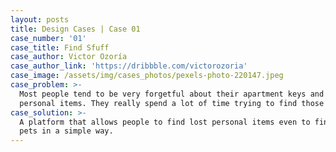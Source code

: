 ```yaml
---
layout: posts
title: Design Cases | Case 01
case_number: '01'
case_title: Find Sfuff
case_author: Victor Ozoría
case_author_link: 'https://dribbble.com/victorozoria'
case_image: /assets/img/cases_photos/pexels-photo-220147.jpeg
case_problem: >-
  Most people tend to be very forgetful about their apartment keys and other
  personal items. They really spend a lot of time trying to find those things.
case_solution: >-
  A platform that allows people to find lost personal items even to find their
  pets in a simple way.
---
```

